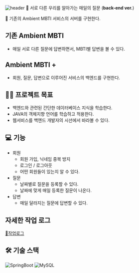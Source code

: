 ![header](https://capsule-render.vercel.app/api?type=venom&color=fff08c&height=150&section=header&text=Ambient%20MBTI&fontColor=9371bf&stroke=)
🎨 서로 다른 우리를 알아가는 매일의 질문 (**back-end ver.**)

🐰 기존의 Ambient MBTI 서비스의 서버를 구현한다.

## 기존 Ambient MBTI
- 매일 서로 다른 질문에 답변하면서, MBTI별 답변을 볼 수 있다.

## Ambient MBTI +
- 회원, 질문, 답변으로 이루어진 서비스의 백엔드를 구현한다.

## 🧚🏻 프로젝트 목표
- 백엔드와 관련된 간단한 데이터베이스 지식을 학습한다.
- JAVA의 객체지향 언어를 학습하고 적용한다.
- 웹서비스를 백엔드 개발자의 시선에서 바라볼 수 있다.

## 💻 기능
- 회원
    - 회원 가입, 닉네임 중복 방지
    - 로그인 / 로그아웃
    - 어떤 회원들이 있는지 알 수 있다.
- 질문
    - 날짜별로 질문을 등록할 수 있다.
    - 날짜에 맞게 매일 등록한 질문이 나온다.
- 답변
    - 매일 달라지는 질문에 답변할 수 있다. 

## 자세한 작업 로그
[📃작업로그](https://jessiesaying.notion.site/AmbientMBTI-BackEnd-ab887bf6c4b449bc8e8892ea54e5f124?pvs=4)

## 🛠️ 기술 스택
![SpringBoot](https://img.shields.io/badge/spring%20boot-ffffff?style=for-the-badge&logo=springboot&logoColor=6DB33F)
![MySQL](https://img.shields.io/badge/MySQL-ffffff?style=for-the-badge&logo=mysql&logoColor=#4479A1)
